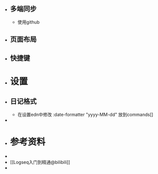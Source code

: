 - ## 多端同步
	- 使用github
- ## 页面布局
- ## 快捷键
- # 设置
- ## 日记格式
	- 在设置edn中修改
	  :date-formatter "yyyy-MM-dd"
	  放到commands[]
-
- # 参考资料
-
- [[Logseq入门到精通@bilibili]]
-